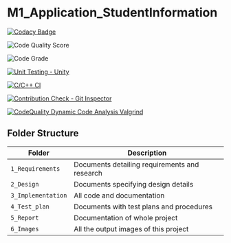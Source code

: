# M1_Application_StudentInformation

[![Codacy Badge](https://app.codacy.com/project/badge/Grade/9d49033587c946339fff5310f10366ab)](https://www.codacy.com/gh/DivyaAmbedkar/M1_Application_StudentInformation/dashboard?utm_source=github.com&amp;utm_medium=referral&amp;utm_content=DivyaAmbedkar/M1_Application_StudentInformation&amp;utm_campaign=Badge_Grade)

![Code Quality Score](https://www.code-inspector.com/project/27775/score/svg)

![Code Grade](https://www.code-inspector.com/project/27775/status/svg)

[![Unit Testing - Unity](https://github.com/DivyaAmbedkar/M1_Application_StudentInformation/actions/workflows/unity.yml/badge.svg)](https://github.com/DivyaAmbedkar/M1_Application_StudentInformation/actions/workflows/unity.yml)

[![C/C++ CI](https://github.com/DivyaAmbedkar/M1_Application_StudentInformation/actions/workflows/c-cpp.yml/badge.svg)](https://github.com/DivyaAmbedkar/M1_Application_StudentInformation/actions/workflows/c-cpp.yml)

[![Contribution Check - Git Inspector](https://github.com/DivyaAmbedkar/M1_Application_StudentInformation/actions/workflows/gitinspector.yml/badge.svg)](https://github.com/DivyaAmbedkar/M1_Application_StudentInformation/actions/workflows/gitinspector.yml)

[![CodeQuality Dynamic Code Analysis Valgrind](https://github.com/DivyaAmbedkar/M1_Application_StudentInformation/actions/workflows/dynamic-code-quality.yml/badge.svg)](https://github.com/DivyaAmbedkar/M1_Application_StudentInformation/actions/workflows/dynamic-code-quality.yml)


## Folder Structure
Folder             | Description
-------------------| -----------------------------------------
`1_Requirements`   | Documents detailing requirements and research
`2_Design`         | Documents specifying design details
`3_Implementation` | All code and documentation
`4_Test_plan`      | Documents with test plans and procedures
`5_Report`         | Documentation of whole project
`6_Images`         | All the output images of this project
